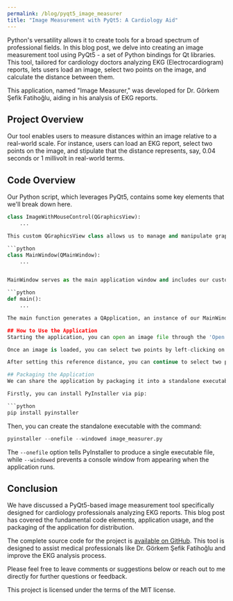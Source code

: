 ```yaml
---
permalink: /blog/pyqt5_image_measurer
title: "Image Measurement with PyQt5: A Cardiology Aid"
---
```


Python's versatility allows it to create tools for a broad spectrum of professional fields. In this blog post, we delve into creating an image measurement tool using PyQt5 - a set of Python bindings for Qt libraries. This tool, tailored for cardiology doctors analyzing EKG (Electrocardiogram) reports, lets users load an image, select two points on the image, and calculate the distance between them.

This application, named "Image Measurer," was developed for Dr. Görkem Şefik Fatihoğlu, aiding in his analysis of EKG reports.

## Project Overview

Our tool enables users to measure distances within an image relative to a real-world scale. For instance, users can load an EKG report, select two points on the image, and stipulate that the distance represents, say, 0.04 seconds or 1 millivolt in real-world terms.

## Code Overview

Our Python script, which leverages PyQt5, contains some key elements that we'll break down here.

```python
class ImageWithMouseControl(QGraphicsView):
    ...

This custom QGraphicsView class allows us to manage and manipulate graphical items. We extend this PyQt5 widget with additional functionalities like drawing points, lines, and managing mouse events.

```python
class MainWindow(QMainWindow):
    ...


MainWindow serves as the main application window and includes our custom QGraphicsView, menu actions (for opening and saving images), and a status bar to display messages.

```python
def main():
    ...

The main function generates a QApplication, an instance of our MainWindow, and commences the application's main loop.

## How to Use the Application
Starting the application, you can open an image file through the 'Open' option in the File menu or by clicking the Open icon on the toolbar.

Once an image is loaded, you can select two points by left-clicking on the image. After selecting the second point, a line gets drawn between the two points, followed by a dialog box asking you to input the real-world distance corresponding to the distance between the two points in the image.

After setting this reference distance, you can continue to select two points at a time. The application will automatically calculate the real-world distance between the two points based on the reference distance.

## Packaging the Application
We can share the application by packaging it into a standalone executable file. This is accomplished using PyInstaller, a Python package that converts Python applications into standalone executables.

Firstly, you can install PyInstaller via pip:

```python
pip install pyinstaller
```

Then, you can create the standalone executable with the command:

```python
pyinstaller --onefile --windowed image_measurer.py
```

The `--onefile` option tells PyInstaller to produce a single executable file, while `--windowed` prevents a console window from appearing when the application runs.

## Conclusion

We have discussed a PyQt5-based image measurement tool specifically designed for cardiology professionals analyzing EKG reports. This blog post has covered the fundamental code elements, application usage, and the packaging of the application for distribution.

The complete source code for the project is [available on GitHub](https://github.com/ozgurural/image-measurer). This tool is designed to assist medical professionals like Dr. Görkem Şefik Fatihoğlu and improve the EKG analysis process.

Please feel free to leave comments or suggestions below or reach out to me directly for further questions or feedback.

This project is licensed under the terms of the MIT license.

